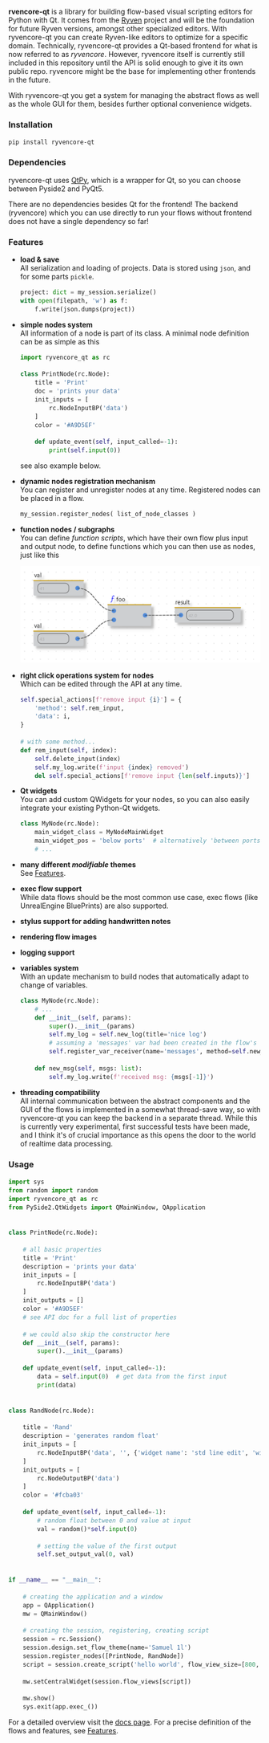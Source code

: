 **rvencore-qt** is a library for building flow-based visual scripting editors for Python with Qt. It comes from the [Ryven](https://github.com/leon-thomm/Ryven) project and will be the foundation for future Ryven versions, amongst other specialized editors. With ryvencore-qt you can create Ryven-like editors to optimize for a specific domain. Technically, ryvencore-qt provides a Qt-based frontend for what is now referred to as *ryvencore*. However, ryvencore itself is currently still included in this repository until the API is solid enough to give it its own public repo. ryvencore might be the base for implementing other frontends in the future.

With ryvencore-qt you get a system for managing the abstract flows as well as the whole GUI for them, besides further optional convenience widgets.

### Installation

```
pip install ryvencore-qt
```

### Dependencies

ryvencore-qt uses [QtPy](https://github.com/spyder-ide/qtpy), which is a wrapper for Qt, so you can choose between Pyside2 and PyQt5.

There are no dependencies besides Qt for the frontend! The backend (ryvencore) which you can use directly to run your flows without frontend does not have a single dependency so far!

### Features

- **load & save**  
All serialization and loading of projects. Data is stored using `json`, and for some parts `pickle`.
    ```python
    project: dict = my_session.serialize()
    with open(filepath, 'w') as f:
        f.write(json.dumps(project))
    ```
- **simple nodes system**  
All information of a node is part of its class. A minimal node definition can be as simple as this

    ```python
    import ryvencore_qt as rc
    
    class PrintNode(rc.Node):
        title = 'Print'
        doc = 'prints your data'
        init_inputs = [
            rc.NodeInputBP('data')
        ]
        color = '#A9D5EF'
    
        def update_event(self, input_called=-1):
            print(self.input(0))
    ```
    see also example below.
- **dynamic nodes registration mechanism**  
You can register and unregister nodes at any time. Registered nodes can be placed in a flow.
    ```python
    my_session.register_nodes( list_of_node_classes )
    ```
- **function nodes / subgraphs**  
You can define *function scripts*, which have their own flow plus input and output node, to define functions which you can then use as nodes, just like this

    ![](/docs/function_node.png)
- **right click operations system for nodes**  
Which can be edited through the API at any time.
    ```python
    self.special_actions[f'remove input {i}'] = {
        'method': self.rem_input,
        'data': i,
    }

    # with some method...
    def rem_input(self, index):
        self.delete_input(index)
        self.my_log.write(f'input {index} removed')
        del self.special_actions[f'remove input {len(self.inputs)}']
    ```
- **Qt widgets**  
You can add custom QWidgets for your nodes, so you can also easily integrate your existing Python-Qt widgets.
    ```python
    class MyNode(rc.Node):
        main_widget_class = MyNodeMainWidget
        main_widget_pos = 'below ports'  # alternatively 'between ports'
        # ...
    ```
<!-- - **convenience GUI classes** -->
- **many different *modifiable* themes**  
See [Features](https://leon-thomm.github.io/ryvencore-qt/features/).
- **exec flow support**  
While data flows should be the most common use case, exec flows (like UnrealEngine BluePrints) are also supported.
- **stylus support for adding handwritten notes**  
- **rendering flow images**
- **logging support**  
- **variables system**  
With an update mechanism to build nodes that automatically adapt to change of variables.

    ```python
    class MyNode(rc.Node):
        # ...
        def __init__(self, params):
            super().__init__(params)
            self.my_log = self.new_log(title='nice log')
            # assuming a 'messages' var had been created in the flow's script
            self.register_var_receiver(name='messages', method=self.new_msg)
        
        def new_msg(self, msgs: list):
            self.my_log.write(f'received msg: {msgs[-1]}')
    ```
- **threading compatibility**  
All internal communication between the abstract components and the GUI of the flows is implemented in a somewhat thread-save way, so with ryvencore-qt you can keep the backend in a separate thread. While this is currently very experimental, first successful tests have been made, and I think it's of crucial importance as this opens the door to the world of realtime data processing.

### Usage

``` python
import sys
from random import random
import ryvencore_qt as rc
from PySide2.QtWidgets import QMainWindow, QApplication


class PrintNode(rc.Node):

    # all basic properties
    title = 'Print'
    description = 'prints your data'
    init_inputs = [
        rc.NodeInputBP('data')
    ]
    init_outputs = []
    color = '#A9D5EF'
    # see API doc for a full list of properties

    # we could also skip the constructor here
    def __init__(self, params):
        super().__init__(params)

    def update_event(self, input_called=-1):
        data = self.input(0)  # get data from the first input
        print(data)


class RandNode(rc.Node):
    
    title = 'Rand'
    description = 'generates random float'
    init_inputs = [
        rc.NodeInputBP('data', '', {'widget name': 'std line edit', 'widget pos': 'besides'})
    ]
    init_outputs = [
        rc.NodeOutputBP('data')
    ]
    color = '#fcba03'

    def update_event(self, input_called=-1):
        # random float between 0 and value at input
        val = random()*self.input(0)

        # setting the value of the first output
        self.set_output_val(0, val)


if __name__ == "__main__":

    # creating the application and a window
    app = QApplication()
    mw = QMainWindow()

    # creating the session, registering, creating script
    session = rc.Session()
    session.design.set_flow_theme(name='Samuel 1l')
    session.register_nodes([PrintNode, RandNode])
    script = session.create_script('hello world', flow_view_size=[800, 500])

    mw.setCentralWidget(session.flow_views[script])

    mw.show()
    sys.exit(app.exec_())
```

For a detailed overview visit the [docs page](https://leon-thomm.github.io/ryvencore-qt/). For a precise definition of the flows and features, see [Features](https://leon-thomm.github.io/ryvencore-qt/features/).

<!--

### Future Development

#### Qt Dependency

I am currently investigating on options for a more scalable replacement for the Qt signals which ryvencore's components use for communication in gui mode. Following suggestions of others, I'm especially looking at brokerless message queues like ZeroMQ, NNG right now. This might ultimately enable scaling ryvencore into the web with a JS based frontend in the browser. That's clearly far far future, but very exciting and a point where contributions by users with more experience with this would be very welcome.

### Contributing

Due to my study, I myself will not be able to work on this a lot during the next months. I did my best to provide an internal structure that is a good foundation for further development. For discussing general ideas and suggestions, notice the *Discussions* section. I'd be very happy to see people contribute.

Have a nice day!

-->
